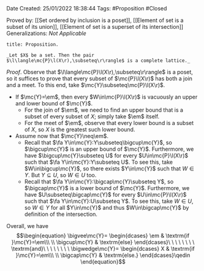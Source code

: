 <br />
<br />

Date Created: 25/01/2022 18:38:44
Tags: #Proposition #Closed 

Proved by: [[Set ordered by inclusion is a poset]], [[Element of set is a subset of its union]], [[Element of set is a superset of its intersection]]
Generalizations: _Not Applicable_

``` ad-Proposition
title: Proposition.

_Let $X$ be a set. Then the pair $\l\langle\mc{P}\l(X\r),\subseteq\r\rangle$ is a complete lattice._

```

_Proof_. Observe that $\l\langle\mc{P}\l(X\r),\subseteq\r\rangle$ is a poset, so it suffices to prove that every subset of $\mc{P}\l(X\r)$ has both a join and a meet. To this end, take $\mc{Y}\subseteq\mc{P}\l(X\r)$.
* If $\mc{Y}=\em$, then every $W\in\mc{P}\l(X\r)$ is vacuously an upper and lower bound of $\mc{Y}$.
    * For the join of $\em$, we need to find an upper bound that is a subset of every subset of $X$; simply take $\em$ itself.
    * For the meet of $\em$, observe that every lower bound is a subset of $X$, so $X$ is the greatest such lower bound.
* Assume now that $\mc{Y}\neq\em$.
    * Recall that $\fa Y\in\mc{Y}:Y\subseteq\bigcup\mc{Y}$, so $\bigcup\mc{Y}$ is an upper bound of $\mc{Y}$. Furthermore, we have $\bigcup\mc{Y}\subseteq U$ for every $U\in\mc{P}\l(X\r)$ such that $\fa Y\in\mc{Y}:Y\subseteq U$. To see this, take $W\in\bigcup\mc{Y}$, so there exists $Y\in\mc{Y}$ such that $W\in Y$. But $Y\subseteq U$, so $W\in U$ too.
    * Recall that $\fa Y\in\mc{Y}:\bigcap\mc{Y}\subseteq Y$, so $\bigcap\mc{Y}$ is a lower bound of $\mc{Y}$. Furthermore, we have $U\subseteq\bigcap\mc{Y}$ for every $U\in\mc{P}\l(X\r)$ such that $\fa Y\in\mc{Y}:U\subseteq Y$. To see this, take $W\in U$, so $W\in Y$ for all $Y\in\mc{Y}$ and thus $W\in\bigcap\mc{Y}$ by definition of the intersection.
    
Overall, we have
$$\begin{equation}
    \bigvee\mc{Y}=
        \begin{dcases}
            \em & \textrm{if }\mc{Y}=\em\\\ \\
            \bigcup\mc{Y} & \textrm{else}
        \end{dcases}\ \ \ \ \ \ \ \ \textrm{and}\ \ \ \ \ \ \ \ \bigwedge\mc{Y}=
        \begin{dcases}
            X & \textrm{if }\mc{Y}=\em\\\ \\
            \bigcap\mc{Y} & \textrm{else.}
        \end{dcases}\qedin
\end{equation}$$
